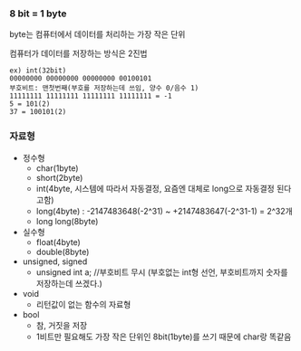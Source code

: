 ### 8 bit  = 1 byte

byte는 컴퓨터에서 데이터를 처리하는 가장 작은 단위

컴퓨터가 데이터를 저장하는 방식은 2진법

```
ex) int(32bit)
00000000 00000000 00000000 00100101
부호비트: 맨첫번째(부호를 저장하는데 쓰임, 양수 0/음수 1)
11111111 11111111 11111111 11111111 = -1
5 = 101(2)
37 = 100101(2)
```

### 자료형

- 정수형
  - char(1byte)
  - short(2byte)
  - int(4byte, 시스템에 따라서 자동결정, 요즘엔 대체로 long으로 자동결정 된다고함)
  - long(4byte) : -2147483648(-2^31) ~ +2147483647(-2^31-1) = 2^32개
  - long long(8byte)
- 실수형
  - float(4byte)
  - double(8byte)
- unsigned, signed
  - unsigned int a; //부호비트 무시 (부호없는 int형 선언, 부호비트까지 숫자를 저장하는데 쓰겠다.)
- void
  - 리턴값이 없는 함수의 자료형
- bool
  - 참, 거짓을 저장
  - 1비트만 필요해도 가장 작은 단위인 8bit(1byte)를 쓰기 때문에 char랑 똑같음